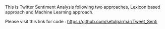 This is Twitter Sentiment Analysis following two approaches, Lexicon based approach and Machine Learning approach.

Please visit this link for code : https://github.com/setulparmar/Tweet_Senti
